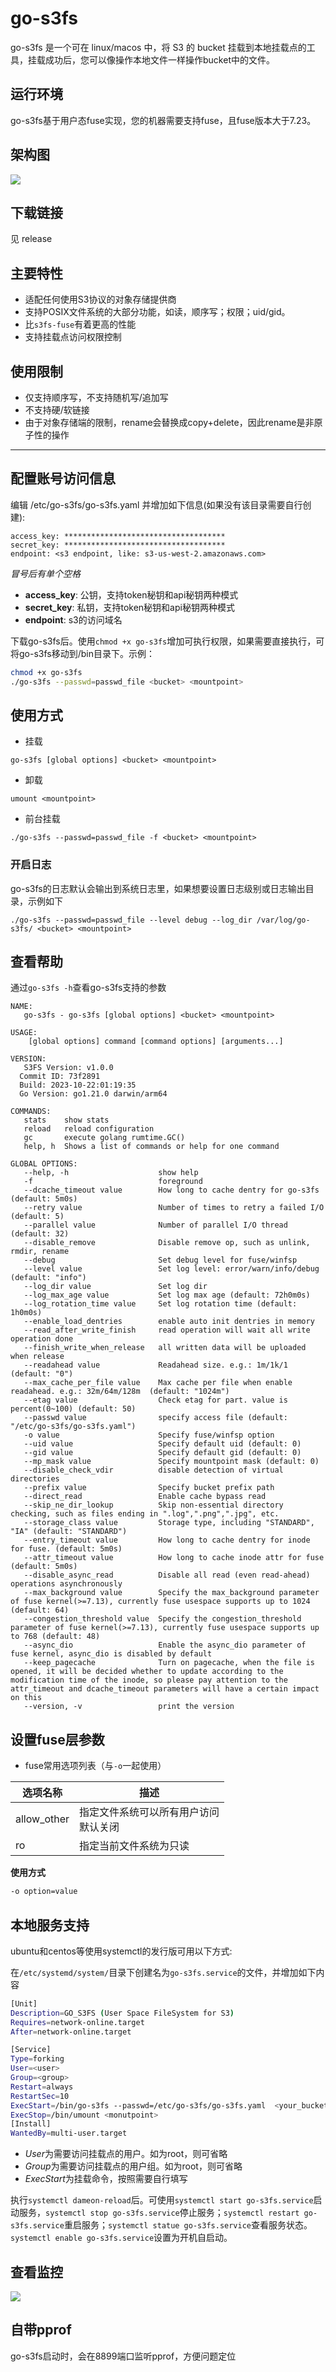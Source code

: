 # go-s3fs

go-s3fs 是一个可在 linux/macos 中，将 S3 的 bucket 挂载到本地挂载点的工具，挂载成功后，您可以像操作本地文件一样操作bucket中的文件。

## 运行环境

go-s3fs基于用户态fuse实现，您的机器需要支持fuse，且fuse版本大于7.23。

## 架构图

![](./docs/img/struct.png)

## 下载链接

见 release

## 主要特性

* 适配任何使用S3协议的对象存储提供商
* 支持POSIX文件系统的大部分功能，如读，顺序写；权限；uid/gid。
* 比`s3fs-fuse`有着更高的性能
* 支持挂载点访问权限控制

## 使用限制

* 仅支持顺序写，不支持随机写/追加写
* 不支持硬/软链接
* 由于对象存储端的限制，rename会替换成copy+delete，因此rename是非原子性的操作

-----

## 配置账号访问信息

编辑 /etc/go-s3fs/go-s3fs.yaml 并增加如下信息(如果没有该目录需要自行创建):

```
access_key: ************************************
secret_key: ************************************
endpoint: <s3 endpoint, like: s3-us-west-2.amazonaws.com>
```

*冒号后有单个空格*

* **access_key**: 公钥，支持token秘钥和api秘钥两种模式
* **secret_key**: 私钥，支持token秘钥和api秘钥两种模式
* **endpoint**: s3的访问域名

下载go-s3fs后。使用`chmod +x go-s3fs`增加可执行权限，如果需要直接执行，可将go-s3fs移动到/bin目录下。示例：

```bash
chmod +x go-s3fs
./go-s3fs --passwd=passwd_file <bucket> <mountpoint>
```

## 使用方式

* 挂载

```
go-s3fs [global options] <bucket> <mountpoint>
```

* 卸载

```
umount <mountpoint>
```

* 前台挂载

```
./go-s3fs --passwd=passwd_file -f <bucket> <mountpoint>
```

### 开启日志

go-s3fs的日志默认会输出到系统日志里，如果想要设置日志级别或日志输出目录，示例如下

```
./go-s3fs --passwd=passwd_file --level debug --log_dir /var/log/go-s3fs/ <bucket> <mountpoint>

```

## 查看帮助

通过`go-s3fs -h`查看go-s3fs支持的参数

```
NAME:
   go-s3fs - go-s3fs [global options] <bucket> <mountpoint>

USAGE:
    [global options] command [command options] [arguments...]

VERSION:
   S3FS Version: v1.0.0
  Commit ID: 73f2891
  Build: 2023-10-22:01:19:35
  Go Version: go1.21.0 darwin/arm64

COMMANDS:
   stats    show stats
   reload   reload configuration
   gc       execute golang rumtime.GC()
   help, h  Shows a list of commands or help for one command

GLOBAL OPTIONS:
   --help, -h                    show help
   -f                            foreground
   --dcache_timeout value        How long to cache dentry for go-s3fs (default: 5m0s)
   --retry value                 Number of times to retry a failed I/O (default: 5)
   --parallel value              Number of parallel I/O thread (default: 32)
   --disable_remove              Disable remove op, such as unlink, rmdir, rename
   --debug                       Set debug level for fuse/winfsp
   --level value                 Set log level: error/warn/info/debug (default: "info")
   --log_dir value               Set log dir
   --log_max_age value           Set log max age (default: 72h0m0s)
   --log_rotation_time value     Set log rotation time (default: 1h0m0s)
   --enable_load_dentries        enable auto init dentries in memory
   --read_after_write_finish     read operation will wait all write operation done
   --finish_write_when_release   all written data will be uploaded when release
   --readahead value             Readahead size. e.g.: 1m/1k/1  (default: "0")
   --max_cache_per_file value    Max cache per file when enable readahead. e.g.: 32m/64m/128m  (default: "1024m")
   --etag value                  Check etag for part. value is percent(0~100) (default: 50)
   --passwd value                specify access file (default: "/etc/go-s3fs/go-s3fs.yaml")
   -o value                      Specify fuse/winfsp option
   --uid value                   Specify default uid (default: 0)
   --gid value                   Specify default gid (default: 0)
   --mp_mask value               Specify mountpoint mask (default: 0)
   --disable_check_vdir          disable detection of virtual directories
   --prefix value                Specify bucket prefix path
   --direct_read                 Enable cache bypass read
   --skip_ne_dir_lookup          Skip non-essential directory checking, such as files ending in ".log",".png",".jpg", etc.
   --storage_class value         Storage type, including "STANDARD", "IA" (default: "STANDARD")
   --entry_timeout value         How long to cache dentry for inode for fuse. (default: 5m0s)
   --attr_timeout value          How long to cache inode attr for fuse (default: 5m0s)
   --disable_async_read          Disable all read (even read-ahead) operations asynchronously
   --max_background value        Specify the max_background parameter of fuse kernel(>=7.13), currently fuse usespace supports up to 1024 (default: 64)
   --congestion_threshold value  Specify the congestion_threshold parameter of fuse kernel(>=7.13), currently fuse usespace supports up to 768 (default: 48)
   --async_dio                   Enable the async_dio parameter of fuse kernel, async_dio is disabled by default
   --keep_pagecache              Turn on pagecache, when the file is opened, it will be decided whether to update according to the modification time of the inode, so please pay attention to the attr_timeout and dcache_timeout parameters will have a certain impact on this
   --version, -v                 print the version
```

## 设置fuse层参数

* fuse常用选项列表（与`-o`一起使用）

| 选项名称    | 描述                                     |
| ----------- | ---------------------------------------- |
| allow_other | 指定文件系统可以所有用户访问<br>默认关闭 |
| ro          | 指定当前文件系统为只读                   |

**使用方式**

```bash
-o option=value
```

## 本地服务支持

ubuntu和centos等使用systemctl的发行版可用以下方式:

在`/etc/systemd/system/`目录下创建名为`go-s3fs.service`的文件，并增加如下内容

```bash
[Unit]
Description=GO_S3FS (User Space FileSystem for S3)
Requires=network-online.target
After=network-online.target

[Service]
Type=forking
User=<user>
Group=<group>
Restart=always
RestartSec=10
ExecStart=/bin/go-s3fs --passwd=/etc/go-s3fs/go-s3fs.yaml  <your_bucket> <mountpoint>
ExecStop=/bin/umount <monutpoint>
[Install]
WantedBy=multi-user.target
```

* *User*为需要访问挂载点的用户。如为root，则可省略
* *Group*为需要访问挂载点的用户组。如为root，则可省略
* *ExecStart*为挂载命令，按照需要自行填写

执行`systemctl dameon-reload`后。可使用`systemctl start go-s3fs.service`启动服务，`systemctl stop go-s3fs.service`停止服务；`systemctl restart go-s3fs.service`重启服务；`systemctl statue go-s3fs.service`查看服务状态。`systemctl enable go-s3fs.service`设置为开机自启动。

## 查看监控

![](./docs/img/stats.png)

## 自带pprof

go-s3fs启动时，会在8899端口监听pprof，方便问题定位
